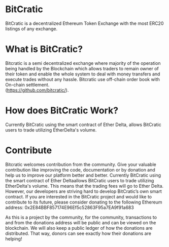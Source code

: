 # BitCratic

BitCratic is a decentralized Ethereum Token Exchange with the most ERC20 listings of any exchange.

# What is BitCratic?
Bitcratic is a semi decentralized exchange where majority of the operation being handled by the Blockchain which allows traders to remain owner of their token and enable the whole system to deal with money transfers and execute trades without any hassle. Bitcratic use off-chain order book with On-chain settlement.            
(https://github.com/bitcratic/). 


# How does BitCratic Work?
Currently BitCratic using the smart contract of Ether Delta, allows BitCratic users to trade utilizing EtherDelta's volume.    


# Contribute
Bitcratic welcomes contribution from the community. Give your valuable contribution like improving the code, documentation or by donation and help us to improve our platform better and better. Currently BitCratic using the smart contract of Ether Deltaallows BitCratic users to trade utilizing EtherDelta's volume. This means that the trading fees will go to Ether Delta. However, our developers are striving hard to develop BitCratic’s own smart contract.  If you are interested in the BitCratic project and would like to contribute to its future, please consider donating to the following Ethereum address: 0x2E84BBF857174E96Ef5c52863F95a7EA9f91a683

As this is a project by the community, for the community, transactions to and from the donations address will be public and can be viewed on the blockchain. We will also keep a public ledger of how the donations are distributed. That way, donors can see exactly how their donations are helping!

